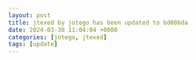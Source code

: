 ```yaml
---
layout: post
title: jtexed by jotego has been updated to bd086da
date: 2024-03-30 11:04:04 +0000
categories: [jotego, jtexed]
tags: [update]
---
```


